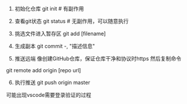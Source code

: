1. 初始化仓库
git init # 有副作用

2. 查看git状态
git status # 无副作用，可以随意执行

3. 挑选文件进入暂存区
git add [filename]

4. 生成副本
git commit -, "描述信息"

5. 推送远端
像创建GitHub仓库，保证仓库干净和协议时https
然后复制命令

git remote add origin [repo url]

6. 执行推送
git push origin master

可能出现vscode需要登录验证的过程
